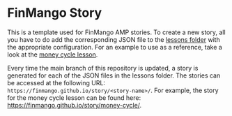 # FinMango Story
This is a template used for FinMango AMP stories. To create a new story, all you have to do add the
corresponding JSON file to the [lessons folder](./lessons) with the appropriate configuration. For
an example to use as a reference, take a look at the
[money cycle lesson](./lessons/money-cycle.json).

Every time the main branch of this repository is updated, a story is generated for each of the JSON
files in the lessons folder. The stories can be accessed at the following URL:
`https://finmango.github.io/story/<story-name>/`. For example, the story for the money cycle lesson
can be found here: https://finmango.github.io/story/money-cycle/.